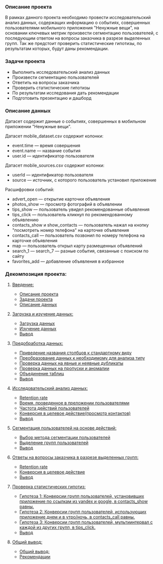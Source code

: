 ### Описание проекта
В рамках данного проекта необходимо провести исследовательский анализ данных, содержащих информацию о событиях, совершенных пользователями мобильного приложения "Ненужные вещи", на основании ключевых метрик произвести сегментацию пользователей, с последующим ответом на вопросы заказчика в разрезе выделенных групп. Так же предстоит проверить статистические гипотизы, по результатам которых, будут даны рекомендации.
### Задачи проекта
* Выполнить исследовательский анализ данных
* Произвести сегментацию пользователей
* Ответить на вопросы заказчика
* Проверить статистические гипотизы
* По результатам исследования дать рекомендации
* Подготовить презентацию и дашборд
### Описание данных
Датасет содержит данные о событиях, совершенных в мобильном приложении "Ненужные вещи".

Датасет mobile_dataset.csv содержит колонки:
* event.time — время совершения
* event.name — название события
* user.id — идентификатор пользователя


Датасет mobile_sources.csv содержит колонки:
* userId — идентификатор пользователя
* source — источник, с которого пользователь установил приложение

Расшифровки событий:
* advert_open — открытие карточки объявления
* photos_show — просмотр фотографий в объявлении
* tips_show — пользователь увидел рекомендованные объявления
* tips_click — пользователь кликнул по рекомендованному объявлению
* contacts_show и show_contacts — пользователь нажал на кнопку "посмотреть номер телефона" на карточке объявления
* contacts_call — пользователь позвонил по номеру телефона на карточке объявления
* map — пользователь открыл карту размещенных объявлений
* search_1 — search_7 — разные события, связанные с поиском по сайту
* favorites_add — добавление объявления в избранное





### Декомпозиция проекта:

 1. [Введение:](#p1)
      * [Описание проекта](#p1.1)  
      * [Задачи проекта](#p1.2)
      * [Описание данных](#p1.3)
      
 
 2. [Загрузка и изучение данных:](#p2)
      * [Загрузка данных](#p2.1)  
      * [Изучение данных](#p2.2)
      * [Вывод](#p2.3)
   
   
 3. [Предобработка данных:](#p3)
      * [Приведение названия столбцов к стандартному виду](#p3.1)  
      * [Преобразование данных к необходимому для анализа типу](#p3.2)
      * [Проверка данных на явные и неявные дубликаты](#p3.3)
      * [Проверка данных на пропуски и аномалии](#p3.4)
      * [Объединение таблиц](#p3.5)
      * [Вывод](#p3.6)
   
   
 4. [Исследовательский анализ данных:](#p4)
      * [Retention rate](#p4.1)  
      * [Время, проведенное в преложении пользователями](#p4.2)
      * [Частота действий пользователей](#p4.3)
      * [Конверсия в целевое действие(просмотр контактов)](#p4.4)
      * [Вывод](#p4.5)
   
   
 5. [Сегментация пользователей на основе действий:](#p5)
      * [Выбор метода сегментации пользователей](#p5.1)  
      * [Выделение групп пользователей](#p5.2)
      * [Вывод](#p5.3)
    
    
 6. [Ответы на вопросы заказчика в разрезе выделенных групп:](#p6)
      * [Retention rate](#p6.1)  
      * [Конверсия в целевое действие](#p6.2)
      * [Вывод](#p6.3)
      
   
 7. [Проверка статистических гипотиз:](#p7)
      * [Гипотеза 1: Конверсии групп пользователей,  установивших приложение по ссылкам из yandex и  google, в contacts_show равны.](#p7.1)  
      * [Гипотеза 2:  Конверсии групп пользователей, использующих приложение днем и  в утро/ночь, в contacts_call равны.](#p7.2)
      * [Гипотеза 3:  Конверсии групп пользователей, мультиинтервал с каждой из других групп, в tips_click.](#p7.3)
      * [Вывод](#p7.4)


 8. [Общий вывод:](#p8)
    * [Общий вывод:](#p8.1)
    * [Рекомендации](#p8.2)
